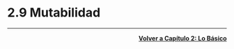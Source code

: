 # 2.9 Mutabilidad

---
<div align="right">

[**Volver a Capítulo 2: Lo Básico**](https://github.com/enriqueabsurdum/golang/blob/master/capitulos/02-capitulo/02-0-capitulo-lo-basico.md)
</div>  